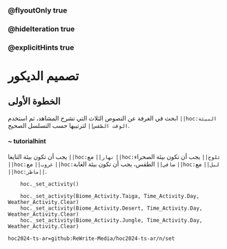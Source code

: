 ### @flyoutOnly true
### @hideIteration true
### @explicitHints true

# تصميم الديكور

## الخطوة الأولى
ابحث في الغرفة عن النصوص الثلاث التي تشرح المشاهد، ثم استخدم  ``||hoc:البيئة الوقت الطقس||`` لترتيبها حسب التسلسل الصحيح. 

#### ~ tutorialhint
يجب أن تكون بيئة التايغا ``||hoc:نهار||`` مع ``||hoc:ثلوج||`` يجب أن تكون بيئة الصحراء ``||hoc:غروب||`` مع ``||hoc:صافي||`` الطقس، يجب أن تكون بيئة الغابة ``||hoc:ليل||`` مع ``||hoc:ماطر||``.

```ghost
    hoc._set_activity()
```
```template
    hoc._set_activity(Biome_Activity.Taiga, Time_Activity.Day, Weather_Activity.Clear)
    hoc._set_activity(Biome_Activity.Desert, Time_Activity.Day, Weather_Activity.Clear)
    hoc._set_activity(Biome_Activity.Jungle, Time_Activity.Day, Weather_Activity.Clear)
```

```package
hoc2024-ts-ar=github:ReWrite-Media/hoc2024-ts-ar/n/set
```